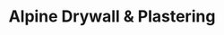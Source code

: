 ---
title: "Alpine Drywall & Plastering"
url: /lloydminster/alpine-drywall-und-plastering/
shop: Allgemein
---